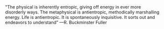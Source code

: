 "The physical is inherently entropic, giving off energy in ever more disorderly ways. The metaphysical is antientropic, methodically marshalling energy. Life is antientropic. It is spontaneously inquisitive. It sorts out and endeavors to understand” —R. Buckminster Fuller